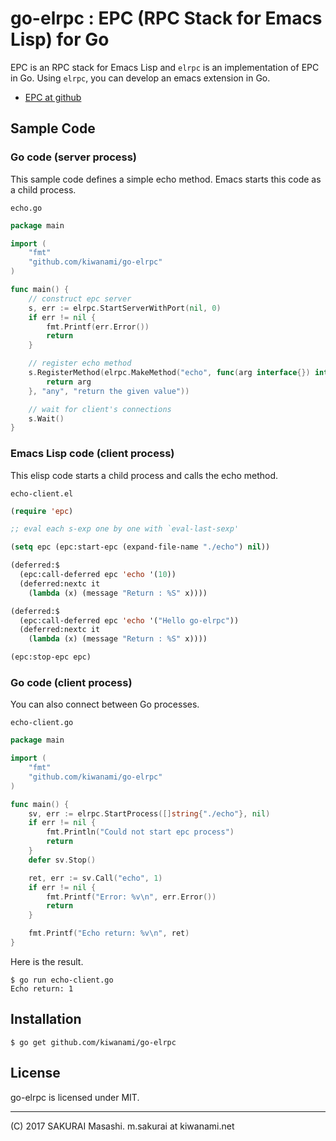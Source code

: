 # go-elrpc : EPC (RPC Stack for Emacs Lisp) for Go

EPC is an RPC stack for Emacs Lisp and `elrpc` is an implementation of EPC in Go.
Using `elrpc`, you can develop an emacs extension in Go.

- [EPC at github](https://github.com/kiwanami/emacs-epc)

## Sample Code

### Go code (server process)

This sample code defines a simple echo method.
Emacs starts this code as a child process.

`echo.go`
```go
package main

import (
	"fmt"
	"github.com/kiwanami/go-elrpc"
)

func main() {
	// construct epc server
	s, err := elrpc.StartServerWithPort(nil, 0)
	if err != nil {
		fmt.Printf(err.Error())
		return
	}

	// register echo method
	s.RegisterMethod(elrpc.MakeMethod("echo", func(arg interface{}) interface{} {
		return arg
	}, "any", "return the given value"))

	// wait for client's connections
	s.Wait()
}
```

### Emacs Lisp code (client process)

This elisp code starts a child process and calls the echo method.

`echo-client.el`
```el
(require 'epc)

;; eval each s-exp one by one with `eval-last-sexp'

(setq epc (epc:start-epc (expand-file-name "./echo") nil))

(deferred:$
  (epc:call-deferred epc 'echo '(10))
  (deferred:nextc it 
    (lambda (x) (message "Return : %S" x))))

(deferred:$
  (epc:call-deferred epc 'echo '("Hello go-elrpc"))
  (deferred:nextc it 
    (lambda (x) (message "Return : %S" x))))

(epc:stop-epc epc)
```

### Go code (client process)

You can also connect between Go processes.

`echo-client.go`
```go
package main

import (
	"fmt"
	"github.com/kiwanami/go-elrpc"
)

func main() {
	sv, err := elrpc.StartProcess([]string{"./echo"}, nil)
	if err != nil {
		fmt.Println("Could not start epc process")
		return
	}
	defer sv.Stop()

	ret, err := sv.Call("echo", 1)
	if err != nil {
		fmt.Printf("Error: %v\n", err.Error())
		return
	}

	fmt.Printf("Echo return: %v\n", ret)
}
```

Here is the result.

```
$ go run echo-client.go
Echo return: 1
```

## Installation

```
$ go get github.com/kiwanami/go-elrpc
```

## License

go-elrpc is licensed under MIT.

----
(C) 2017 SAKURAI Masashi. m.sakurai at kiwanami.net
